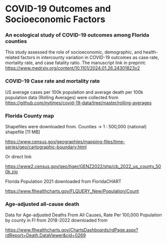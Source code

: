 # COVID-19 Outcomes and Socioeconomic Factors
### An ecological study of COVID-19 outcomes among Florida counties
This study assessed the role of socioeconomic, demographic, and health-related factors in intercounty variation in COVID-19 outcomes as case rate, mortality rate, and case fatality ratio. 
The manuscript link in preprint: 
https://www.medrxiv.org/content/10.1101/2024.01.26.24301823v2




### COVID-19 Case rate and mortality rate 
US average cases per 100k population and average death per 100k population data (Rolling Averages) were collected 
from https://github.com/nytimes/covid-19-data/tree/master/rolling-averages 




### Florida County map

Shapefiles were downloaded from. Counties -> 1 : 500,000 (national)  shapefile [11 MB] 

https://www.census.gov/geographies/mapping-files/time-series/geo/cartographic-boundary.html


Or direct link

https://www2.census.gov/geo/tiger/GENZ2022/shp/cb_2022_us_county_500k.zip


Florida Population 2021 downloaded from FloridaCHART

https://www.flhealthcharts.gov/FLQUERY_New/Population/Count

### Age-adjusted all-cause death

Data for Age-adjusted Deaths From All Causes, Rate Per 100,000 Population by county in Fl from 2018-2022 downloaded from 

https://www.flhealthcharts.gov/ChartsDashboards/rdPage.aspx?rdReport=Death.DataViewer&cid=0269
